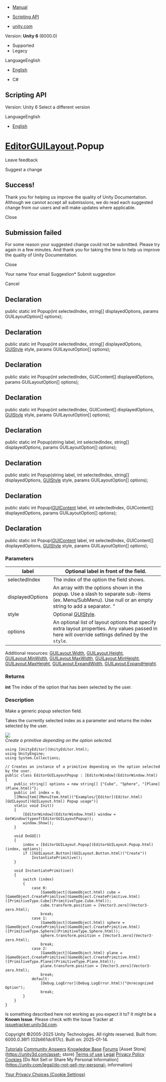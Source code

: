 [ ]()

  * [Manual](../Manual/index.html)
  * [Scripting API](../ScriptReference/index.html)

  * [unity.com](https://unity.com/)

Version: **Unity 6** (6000.0)

  * Supported
  * Legacy

LanguageEnglish

  * [English]()

  * C#

[ ](https://docs.unity3d.com)

## Scripting API

Version: Unity 6 Select a different version

LanguageEnglish

  * [English]()

#  [EditorGUILayout](EditorGUILayout.html).Popup

Leave feedback

Suggest a change

## Success!

Thank you for helping us improve the quality of Unity Documentation. Although
we cannot accept all submissions, we do read each suggested change from our
users and will make updates where applicable.

Close

## Submission failed

For some reason your suggested change could not be submitted. Please <a>try
again</a> in a few minutes. And thank you for taking the time to help us
improve the quality of Unity Documentation.

Close

Your name Your email Suggestion* Submit suggestion

Cancel

[ ]()

## Declaration

public static int Popup(int selectedIndex, string[] displayedOptions, params
GUILayoutOption[] options);

## Declaration

public static int Popup(int selectedIndex, string[] displayedOptions,
[GUIStyle](GUIStyle.html) style, params GUILayoutOption[] options);

## Declaration

public static int Popup(int selectedIndex, GUIContent[] displayedOptions,
params GUILayoutOption[] options);

## Declaration

public static int Popup(int selectedIndex, GUIContent[] displayedOptions,
[GUIStyle](GUIStyle.html) style, params GUILayoutOption[] options);

## Declaration

public static int Popup(string label, int selectedIndex, string[]
displayedOptions, params GUILayoutOption[] options);

## Declaration

public static int Popup(string label, int selectedIndex, string[]
displayedOptions, [GUIStyle](GUIStyle.html) style, params GUILayoutOption[]
options);

## Declaration

public static int Popup([GUIContent](GUIContent.html) label, int
selectedIndex, GUIContent[] displayedOptions, params GUILayoutOption[]
options);

## Declaration

public static int Popup([GUIContent](GUIContent.html) label, int
selectedIndex, GUIContent[] displayedOptions, [GUIStyle](GUIStyle.html) style,
params GUILayoutOption[] options);

### Parameters

label | Optional label in front of the field.  
---|---  
selectedIndex | The index of the option the field shows.  
displayedOptions | An array with the options shown in the popup. Use a slash to separate sub-items (ex. Menu/SubMenu). Use null or an empty string to add a separator. "  
style | Optional [GUIStyle](GUIStyle.html).  
options | An optional list of layout options that specify extra layout properties. Any values passed in here will override settings defined by the `style`.  
Additional resources: [GUILayout.Width](GUILayout.Width.html),
[GUILayout.Height](GUILayout.Height.html),
[GUILayout.MinWidth](GUILayout.MinWidth.html),
[GUILayout.MaxWidth](GUILayout.MaxWidth.html),
[GUILayout.MinHeight](GUILayout.MinHeight.html),
[GUILayout.MaxHeight](GUILayout.MaxHeight.html),
[GUILayout.ExpandWidth](GUILayout.ExpandWidth.html),
[GUILayout.ExpandHeight](GUILayout.ExpandHeight.html).  
  
### Returns

**int** The index of the option that has been selected by the user.

### Description

Make a generic popup selection field.

Takes the currently selected index as a parameter and returns the index
selected by the user.  
  
![](../StaticFiles/ScriptRefImages/EditorGUILayoutPopup.png)  
_Create a primitive depending on the option selected._

    
    
    using [UnityEditor](UnityEditor.html);
    using UnityEngine;
    using System.Collections;  
      
    // Creates an instance of a primitive depending on the option selected by the user.
    public class EditorGUILayoutPopup : [EditorWindow](EditorWindow.html)
    {
        public string[] options = new string[] {"Cube", "Sphere", "[Plane](Plane.html)"};
        public int index = 0;
        [[MenuItem](MenuItem.html)("Examples/[Editor](Editor.html) [GUILayout](GUILayout.html) Popup usage")]
        static void Init()
        {
            [EditorWindow](EditorWindow.html) window = GetWindow(typeof(EditorGUILayoutPopup));
            window.Show();
        }  
      
        void OnGUI()
        {
            index = [EditorGUILayout.Popup](EditorGUILayout.Popup.html)(index, options);
            if ([GUILayout.Button](GUILayout.Button.html)("Create"))
                InstantiatePrimitive();
        }  
      
        void InstantiatePrimitive()
        {
            switch (index)
            {
                case 0:
                    [GameObject](GameObject.html) cube = [GameObject.CreatePrimitive](GameObject.CreatePrimitive.html)([PrimitiveType.Cube](PrimitiveType.Cube.html));
                    cube.transform.position = [Vector3.zero](Vector3-zero.html);
                    break;
                case 1:
                    [GameObject](GameObject.html) sphere = [GameObject.CreatePrimitive](GameObject.CreatePrimitive.html)([PrimitiveType.Sphere](PrimitiveType.Sphere.html));
                    sphere.transform.position = [Vector3.zero](Vector3-zero.html);
                    break;
                case 2:
                    [GameObject](GameObject.html) plane = [GameObject.CreatePrimitive](GameObject.CreatePrimitive.html)([PrimitiveType.Plane](PrimitiveType.Plane.html));
                    plane.transform.position = [Vector3.zero](Vector3-zero.html);
                    break;
                default:
                    [Debug.LogError](Debug.LogError.html)("Unrecognized Option");
                    break;
            }
        }
    }
    

Is something described here not working as you expect it to? It might be a
**Known Issue**. Please check with the Issue Tracker at
[issuetracker.unity3d.com](https://issuetracker.unity3d.com).

Copyright ©2005-2025 Unity Technologies. All rights reserved. Built from:
6000.0.36f1 (02b661dc617c). Built on: 2025-01-14.

[Tutorials](https://unity3d.com/learn) [Community
Answers](https://answers.unity3d.com) [Knowledge
Base](https://support.unity3d.com/hc/en-us)
[Forums](https://forum.unity3d.com) [Asset Store](https://unity3d.com/asset-
store) [Terms of use](https://docs.unity3d.com/Manual/TermsOfUse.html)
[Legal](https://unity.com/legal) [Privacy
Policy](https://unity.com/legal/privacy-policy)
[Cookies](https://unity.com/legal/cookie-policy) [Do Not Sell or Share My
Personal Information](https://unity.com/legal/do-not-sell-my-personal-
information)

[Your Privacy Choices (Cookie Settings)](javascript:void\(0\);)

